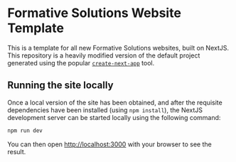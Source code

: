 # Formative Solutions Website Template

This is a template for all new Formative Solutions websites, built on NextJS.
This repository is a heavily modified version of the default project generated
using the popular [`create-next-app`](https://github.com/vercel/next.js/tree/canary/packages/create-next-app)
tool.

## Running the site locally

Once a local version of the site has been obtained, and after the requisite
dependencies have been installed (using `npm install`), the NextJS development
server can be started locally using the following command:

```bash
npm run dev
```

You can then open [http://localhost:3000](http://localhost:3000) with your
browser to see the result.
